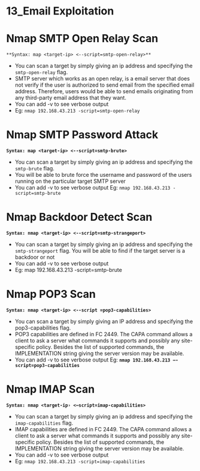 # 13_Email Exploitation

# Nmap SMTP Open Relay Scan

`**Syntax: map <target-ip> <--script=smtp-open-relay>**`

- You can scan a target by simply giving an ip address and specifying the `smtp-open-relay` flag.
- SMTP server which works as an open relay, is a email server that does not verify if the user is authorized to send email from the specified email address. Therefore, users would be able to send emails originating from any third-party email address that they want.
- You can add -v to see verbose output
- Eg: `nmap 192.168.43.213 -script=smtp-open-relay`

# Nmap SMTP Password Attack

**`Syntax: map <target-ip> <--script=smtp-brute>`**

- You can scan a target by simply giving an ip address and specifying the `smtp-brute` flag.
- You will be able to brute force the username and password of the users running on the particular target SMTP server
- You can add -v to see verbose output
Eg: `nmap 192.168.43.213 -script=smtp-brute`

# Nmap Backdoor Detect Scan

**`Syntax: nmap <target-ip> <--script=smtp-strangeport>`**

- You can scan a target by simply giving an ip address and specifying the `smtp-strangeport` flag.
You will be able to find if the target server is a backdoor or not
- You can add -v to see verbose output
- Eg: map 192.168.43.213 -script=smtp-brute

# Nmap POP3 Scan

**`Syntax: nmap <target-ip> <--script =pop3-capabilities>`**

- You can scan a target by simply giving an IP address and specifying the pop3-capabilities flag.
- POP3 capabilities are defined in FC 2449. The CAPA command allows a client to ask a server what commands it supports and possibly any site-specific policy. Besides the list of supported commands, the IMPLEMENTATION string giving the server version may be available.
- You can add -v to see verbose output
Eg: **`nmap 192.168.43.213 —-script=pop3-capabilities`**

# Nmap IMAP Scan

**`Syntax: nmap <target-ip› <—script=imap-capabilities>`**

- You can scan a target by simply giving an ip address and specifying the `imap-capabilities` flag.
- IMAP capabilities are defined in FC 2449. The CAPA command allows a client to ask a server what commands it supports and possibly any site-specific policy. Besides the list of supported commands, the IMPLEMENTATION string giving the server version may be available.
- You can add -v to see verbose output
- Eg: `nmap 192.168.43.213 -script=imap-capabilities`